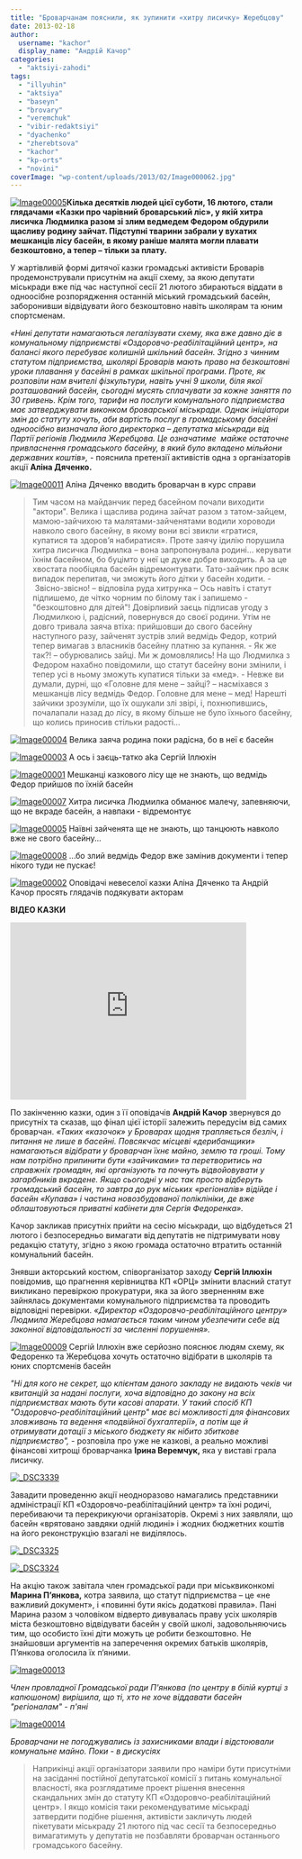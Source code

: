 ```yaml
---
title: "Броварчанам пояснили, як зупинити «хитру лисичку» Жеребцову"
date: 2013-02-18
author: 
  username: "kachor"
  display_name: "Андрій Качор"
categories: 
  - "aktsiyi-zahodi"
tags: 
  - "illyuhin"
  - "aktsiya"
  - "baseyn"
  - "brovary"
  - "veremchuk"
  - "vibir-redaktsiyi"
  - "dyachenko"
  - "zherebtsova"
  - "kachor"
  - "kp-orts"
  - "novini"
coverImage: "wp-content/uploads/2013/02/Image000062.jpg"
---
```


[![Image00005](https://mpz.brovary.org/wp-content/uploads/2013/02/Image000052.jpg)](https://mpz.brovary.org/wp-content/uploads/2013/02/Image000052.jpg)**Кілька десятків людей цієї суботи, 16 лютого, стали глядачами «Казки про чарівний броварський ліс», у якій хитра лисичка Людмилка разом зі злим ведмедем Федором обдурили щасливу родину зайчат. Підступні тварини забрали у вухатих мешканців лісу басейн, в якому раніше малята могли плавати безкоштовно, а тепер – тільки за плату.**

У жартівливій формі дитячої казки громадські активісти Броварів продемонстрували присутнім на акції схему, за якою депутати міськради вже під час наступної сесії 21 лютого збираються віддати в одноосібне розпорядження останній міський громадський басейн, заборонивши відвідувати його безкоштовно навіть школярам та юним спортсменам.

_«Нині депутати намагаються легалізувати схему, яка вже давно діє в комунальному підприємстві «Оздоровчо-реабілітаційний центр», на балансі якого перебуває колишній шкільний басейн. Згідно з чинним статутом підприємства, школярі Броварів мають право на безкоштовні уроки плавання у басейні в рамках шкільної програми. Проте, як розповіли нам вчителі фізкультури, навіть учні 9 школи, біля якої розташований басейн, сьогодні мусять сплачувати за кожне заняття по 30 гривень. Крім того, тарифи на послуги комунального підприємства має затверджувати виконком броварської міськради. Однак ініціатори змін до статуту хочуть, аби вартість послуг в громадському басейні одноосібно визначала його директорка – депутатка міськради від Партії регіонів Людмила Жеребцова. Це означатиме  майже остаточне привласнення громадського басейну, в який було вкладено мільйони державних коштів»,_ - пояснила претензії активістів одна з організаторів акції **Аліна Дяченко.**

[![Image00011](https://mpz.brovary.org/wp-content/uploads/2013/02/Image000112.jpg)](https://mpz.brovary.org/wp-content/uploads/2013/02/Image000112.jpg) Аліна Дяченко вводить броварчан в курс справи

> Тим часом на майданчик перед басейном почали виходити "актори". Велика і щаслива родина зайчат разом з татом-зайцем, мамою-зайчихою та малятами-зайченятами водили хороводи навколо свого басейну, в якому вони всі звикли «гратися, купатися та здоров’я набиратися». Проте заячу ідилію порушила хитра лисичка Людмилка – вона запропонувала родині... керувати їхнім басейном, бо буцімто у неї це дуже добре виходить. А за це хвостата пообіцяла басейн відремонтувати. Тато-зайчик про всяк випадок перепитав, чи зможуть його дітки у басейн ходити. - Звісно-звісно! – відповіла руда хитрунка – Ось навіть і статут підпишемо, де чітко чорним по білому так і запишемо - "безкоштовно для дітей"! Довірливий заєць підписав угоду з Людмилкою і, радісний, повернувся до своєї родини. Утім не довго тривала заяча втіха: прийшовши до свого басейну наступного разу, зайченят зустрів злий ведмідь Федор, котрий тепер вимагав з власників басейну платню за купання. - Як же так?! – обурювались зайці. Ми ж домовлялись! На що Людмилка з Федором нахабно повідомили, що статут басейну вони змінили, і тепер усі в ньому зможуть купатися тільки за «мед». - Невже ви думали, дурні, що «Головне для мене – зайці? – насміхався з мешканців лісу ведмідь Федор. Головне для мене – мед! Нарешті зайчики зрозуміли, що їх ошукали злі звірі, і, похнюпившись, почалапали назад до лісу, в якому більше не було їхнього басейну, що колись приносив стільки радості…

[![Image00004](https://mpz.brovary.org/wp-content/uploads/2013/02/Image000046.jpg)](https://mpz.brovary.org/wp-content/uploads/2013/02/Image000046.jpg) Велика заяча родина поки радісна, бо в неї є басейн

[![Image00003](https://mpz.brovary.org/wp-content/uploads/2013/02/Image000035.jpg)](https://mpz.brovary.org/wp-content/uploads/2013/02/Image000035.jpg) А ось і заєць-татко aka Сергій Іллюхін

[![Image00001](https://mpz.brovary.org/wp-content/uploads/2013/02/Image000015.jpg)](https://mpz.brovary.org/wp-content/uploads/2013/02/Image000015.jpg) Мешканці казкового лісу ще не знають, що ведмідь Федор прийшов по їхній басейн

[![Image00007](https://mpz.brovary.org/wp-content/uploads/2013/02/Image000074.jpg)](https://mpz.brovary.org/wp-content/uploads/2013/02/Image000074.jpg) Хитра лисичка Людмилка обманює малечу, запевняючи, що не вкраде басейн, а навпаки - відремонтує

[![Image00005](https://mpz.brovary.org/wp-content/uploads/2013/02/Image000053.jpg)](https://mpz.brovary.org/wp-content/uploads/2013/02/Image000053.jpg) Наївні зайченята ще не знають, що танцюють навколо вже не свого басейну...

[![Image00008](https://mpz.brovary.org/wp-content/uploads/2013/02/Image00008.jpg)](https://mpz.brovary.org/wp-content/uploads/2013/02/Image00008.jpg) ...бо злий ведмідь Федор вже замінив документи і тепер нікого туди не пускає!

[![Image00002](https://mpz.brovary.org/wp-content/uploads/2013/02/Image000027.jpg)](https://mpz.brovary.org/wp-content/uploads/2013/02/Image000027.jpg) Оповідачі невеселої казки Аліна Дяченко та Андрій Качор просять глядачів подякувати акторам

**ВІДЕО КАЗКИ**

<iframe src="http://www.youtube.com/embed/YqhBPbQhaJ0" height="315" width="420" allowfullscreen frameborder="0"></iframe>

По закінченню казки, один з її оповідачів **Андрій Качор** звернувся до присутніх та сказав, що фінал цієї історії залежить передусім від самих броварчан. _«Таких «казочок» у Броварах щодня трапляється безліч, і питання не лише в басейні. Повсякчас місцеві «дерибанщики» намагаються відібрати у броварчан їхнє майно, землю та гроші. Тому нам потрібно припинити бути «зайчиками» та перетворитись на справжніх громадян, які організують та почнуть відвойовувати у загарбників вкрадене. Якщо сьогодні у нас так просто відберуть громадський басейн, то завтра до рук міських «регіоналів» відійде і басейн «Купава» і частина новозбудованої поліклініки, де вже облаштовуються приватні кабінети для Сергія Федоренка»._

Качор закликав присутніх прийти на сесію міськради, що відбудеться 21 лютого і безпосередньо вимагати від депутатів не підтримувати нову редакцію статуту, згідно з якою громада остаточно втратить останній комунальний басейн.

Знявши акторський костюм, співорганізатор заходу **Сергій Іллюхін** повідомив, що прагнення керівництва КП «ОРЦ» змінити власний статут викликано перевіркою прокуратури, яка за його зверненням вже зайнялась документами комунального підприємства та проводить відповідні перевірки. _«Директор «Оздоровчо-реабілітаційного центру» Людмила Жеребцова намагається таким чином убезпечити себе від законної відповідальності за численні порушення»._

[![Image00009](https://mpz.brovary.org/wp-content/uploads/2013/02/Image00009.jpg)](https://mpz.brovary.org/wp-content/uploads/2013/02/Image00009.jpg) Сергій Іллюхін вже серйозно пояснює людям схему, як Федоренко та Жеребцова хочуть остаточно відібрати в школярів та юних спортсменів басейн

_"Ні для кого не секрет, що клієнтам даного закладу не видають чеків чи квитанцій за надані послуги, хоча відповідно до закону на всіх підприємствах мають бути касові апарати. У такий спосіб КП "Оздоровчо-реабілітаційний центр" має всі можливості для фінансових зловживань та ведення «подвійної бухгалтерії», а потім ще й отримувати дотації з міського бюджету як нібито збиткове підприємство", -_ розповіла про уже не казкові, а реально можливі фінансові хитрощі броварчанка **Ірина Веремчук,** яка у виставі грала лисичку.

[![_DSC3339](https://mpz.brovary.org/wp-content/uploads/2013/02/DSC3339.jpg)](https://mpz.brovary.org/wp-content/uploads/2013/02/DSC3339.jpg)

Завадити проведенню акції неодноразово намагались представники адміністрації КП «Оздоровчо-реабілітаційний центр» та їхні родичі, перебиваючи та перекрикуючи організаторів. Окремі з них заявляли, що басейн «врятовано завдяки одній людині» і жодних бюджетних коштів на його реконструкцію взагалі не виділялось.

[![_DSC3325](https://mpz.brovary.org/wp-content/uploads/2013/02/DSC3325.jpg)](https://mpz.brovary.org/wp-content/uploads/2013/02/DSC3325.jpg)

[![_DSC3324](https://mpz.brovary.org/wp-content/uploads/2013/02/DSC3324.jpg)](https://mpz.brovary.org/wp-content/uploads/2013/02/DSC3324.jpg)

На акцію також завітала член громадської ради при міськвиконкомі **Марина П’янкова,** котра заявила, що статут підприємства – це «не важливий документ», і «повинні бути якісь додаткові правила». Пані Марина разом з чоловіком відверто дивувалась праву усіх школярів міста безкоштовно відвідувати басейн у своїй школі, задовольняючись тим, що особисто їхні діти можуть це робити безкоштовно. Не знайшовши аргументів на заперечення окремих батьків школярів, П’янкова оголосила їх п’яними.

[![Image00013](https://mpz.brovary.org/wp-content/uploads/2013/02/Image000133.jpg)](https://mpz.brovary.org/wp-content/uploads/2013/02/Image000133.jpg)

_Член провладної Громадської ради П'янкова (по центру в білій куртці з капюшоном) вирішила, що ті, хто не хоче віддавати басейн "регіоналам" - п'яні_

[![Image00014](https://mpz.brovary.org/wp-content/uploads/2013/02/Image000142.jpg)](https://mpz.brovary.org/wp-content/uploads/2013/02/Image000142.jpg)

_Броварчани не погоджувались із захисниками влади і відстоювали комунальне майно. Поки - в дискусіях_

> Наприкінці акції організатори заявили про наміри бути присутніми на засіданні постійної депутатської комісії з питань комунальної власності, яка розглядатиме проект рішення внесення скандальних змін до статуту КП «Оздоровчо-реабілітаційний центр». І якщо комісія таки рекомендуватиме міськраді затвердити подібне рішення, активісти закличуть людей пікетувати міськраду 21 лютого під час сесії та безпосередньо вимагатимуть у депутатів не позбавляти броварчан останнього громадського басейну.
